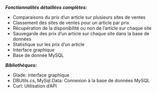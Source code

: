 ***Fonctionnalités détaillées complètes:***
* Comparaisons du prix d’un article sur plusieurs sites de ventes
* Classement des sites de ventes pour un article par prix
* Récupération de la disponibilité ou non de l’article sur chaque site
* Sauvegarde des prix d’un article sur chaque site dans la base de données
* Statistique sur les prix d’un article 
* Interface graphique 
* Base de donnée MySQL

***Bibliothèques:***
* Glade: interface graphique
* DBUtils.cs, MySql.Data:  Connexion à la base de données MySQL
* Curl: Utilisation d’API 
